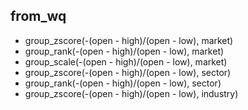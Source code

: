 ## from_wq
* group_zscore(-(open - high)/(open - low), market)
* group_rank(-(open - high)/(open - low), market)
* group_scale(-(open - high)/(open - low), market)
* group_zscore(-(open - high)/(open - low), sector)
* group_rank(-(open - high)/(open - low), sector)
* group_zscore(-(open - high)/(open - low), industry)